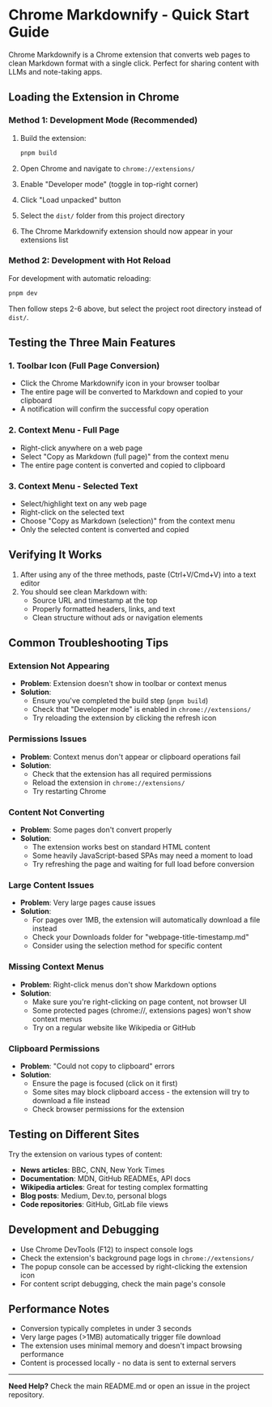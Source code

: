 # Chrome Markdownify - Quick Start Guide

Chrome Markdownify is a Chrome extension that converts web pages to clean Markdown format with a single click. Perfect for sharing content with LLMs and note-taking apps.

## Loading the Extension in Chrome

### Method 1: Development Mode (Recommended)

1. Build the extension:

   ```bash
   pnpm build
   ```

2. Open Chrome and navigate to `chrome://extensions/`

3. Enable "Developer mode" (toggle in top-right corner)

4. Click "Load unpacked" button

5. Select the `dist/` folder from this project directory

6. The Chrome Markdownify extension should now appear in your extensions list

### Method 2: Development with Hot Reload

For development with automatic reloading:

```bash
pnpm dev
```

Then follow steps 2-6 above, but select the project root directory instead of `dist/`.

## Testing the Three Main Features

### 1. Toolbar Icon (Full Page Conversion)

- Click the Chrome Markdownify icon in your browser toolbar
- The entire page will be converted to Markdown and copied to your clipboard
- A notification will confirm the successful copy operation

### 2. Context Menu - Full Page

- Right-click anywhere on a web page
- Select "Copy as Markdown (full page)" from the context menu
- The entire page content is converted and copied to clipboard

### 3. Context Menu - Selected Text

- Select/highlight text on any web page
- Right-click on the selected text
- Choose "Copy as Markdown (selection)" from the context menu
- Only the selected content is converted and copied

## Verifying It Works

1. After using any of the three methods, paste (Ctrl+V/Cmd+V) into a text editor
2. You should see clean Markdown with:
   - Source URL and timestamp at the top
   - Properly formatted headers, links, and text
   - Clean structure without ads or navigation elements

## Common Troubleshooting Tips

### Extension Not Appearing

- **Problem**: Extension doesn't show in toolbar or context menus
- **Solution**:
  - Ensure you've completed the build step (`pnpm build`)
  - Check that "Developer mode" is enabled in `chrome://extensions/`
  - Try reloading the extension by clicking the refresh icon

### Permissions Issues

- **Problem**: Context menus don't appear or clipboard operations fail
- **Solution**:
  - Check that the extension has all required permissions
  - Reload the extension in `chrome://extensions/`
  - Try restarting Chrome

### Content Not Converting

- **Problem**: Some pages don't convert properly
- **Solution**:
  - The extension works best on standard HTML content
  - Some heavily JavaScript-based SPAs may need a moment to load
  - Try refreshing the page and waiting for full load before conversion

### Large Content Issues

- **Problem**: Very large pages cause issues
- **Solution**:
  - For pages over 1MB, the extension will automatically download a file instead
  - Check your Downloads folder for "webpage-title-timestamp.md"
  - Consider using the selection method for specific content

### Missing Context Menus

- **Problem**: Right-click menus don't show Markdown options
- **Solution**:
  - Make sure you're right-clicking on page content, not browser UI
  - Some protected pages (chrome://, extensions pages) won't show context menus
  - Try on a regular website like Wikipedia or GitHub

### Clipboard Permissions

- **Problem**: "Could not copy to clipboard" errors
- **Solution**:
  - Ensure the page is focused (click on it first)
  - Some sites may block clipboard access - the extension will try to download a file instead
  - Check browser permissions for the extension

## Testing on Different Sites

Try the extension on various types of content:

- **News articles**: BBC, CNN, New York Times
- **Documentation**: MDN, GitHub READMEs, API docs
- **Wikipedia articles**: Great for testing complex formatting
- **Blog posts**: Medium, Dev.to, personal blogs
- **Code repositories**: GitHub, GitLab file views

## Development and Debugging

- Use Chrome DevTools (F12) to inspect console logs
- Check the extension's background page logs in `chrome://extensions/`
- The popup console can be accessed by right-clicking the extension icon
- For content script debugging, check the main page's console

## Performance Notes

- Conversion typically completes in under 3 seconds
- Very large pages (>1MB) automatically trigger file download
- The extension uses minimal memory and doesn't impact browsing performance
- Content is processed locally - no data is sent to external servers

---

**Need Help?** Check the main README.md or open an issue in the project repository.
